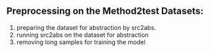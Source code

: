 ## Preprocessing on the Method2test Datasets:

1. preparing the dataset for abstraction by src2abs.
2. running src2abs on the dataset for abstraction
3. removing long samples for training the model
